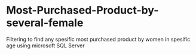 # Most-Purchased-Product-by-several-female
Filtering to find any spesific most purchased product by women in spesific age using microsoft SQL Server
